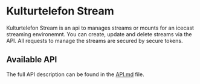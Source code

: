 # Kulturtelefon Stream

Kulturtelefon Stream is an api to manages streams or mounts for an icecast streaming environemnt. You can create, update and delete streams via the API. All requests to manage the streams are secured by secure tokens. 

## Available API

The full API description can be found in the [API.md](API.md) file.



